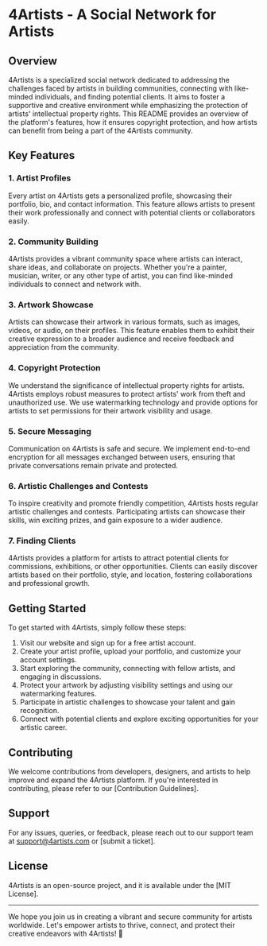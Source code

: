 # 4Artists - A Social Network for Artists

## Overview

4Artists is a specialized social network dedicated to addressing the challenges faced by artists in building communities, connecting with like-minded individuals, and finding potential clients. It aims to foster a supportive and creative environment while emphasizing the protection of artists' intellectual property rights. This README provides an overview of the platform's features, how it ensures copyright protection, and how artists can benefit from being a part of the 4Artists community.

## Key Features

### 1. Artist Profiles

Every artist on 4Artists gets a personalized profile, showcasing their portfolio, bio, and contact information. This feature allows artists to present their work professionally and connect with potential clients or collaborators easily.

### 2. Community Building

4Artists provides a vibrant community space where artists can interact, share ideas, and collaborate on projects. Whether you're a painter, musician, writer, or any other type of artist, you can find like-minded individuals to connect and network with.

### 3. Artwork Showcase

Artists can showcase their artwork in various formats, such as images, videos, or audio, on their profiles. This feature enables them to exhibit their creative expression to a broader audience and receive feedback and appreciation from the community.

### 4. Copyright Protection

We understand the significance of intellectual property rights for artists. 4Artists employs robust measures to protect artists' work from theft and unauthorized use. We use watermarking technology and provide options for artists to set permissions for their artwork visibility and usage.

### 5. Secure Messaging

Communication on 4Artists is safe and secure. We implement end-to-end encryption for all messages exchanged between users, ensuring that private conversations remain private and protected.

### 6. Artistic Challenges and Contests

To inspire creativity and promote friendly competition, 4Artists hosts regular artistic challenges and contests. Participating artists can showcase their skills, win exciting prizes, and gain exposure to a wider audience.

### 7. Finding Clients

4Artists provides a platform for artists to attract potential clients for commissions, exhibitions, or other opportunities. Clients can easily discover artists based on their portfolio, style, and location, fostering collaborations and professional growth.

## Getting Started

To get started with 4Artists, simply follow these steps:

1. Visit our website and sign up for a free artist account.
2. Create your artist profile, upload your portfolio, and customize your account settings.
3. Start exploring the community, connecting with fellow artists, and engaging in discussions.
4. Protect your artwork by adjusting visibility settings and using our watermarking features.
5. Participate in artistic challenges to showcase your talent and gain recognition.
6. Connect with potential clients and explore exciting opportunities for your artistic career.

## Contributing

We welcome contributions from developers, designers, and artists to help improve and expand the 4Artists platform. If you're interested in contributing, please refer to our [Contribution Guidelines].

## Support

For any issues, queries, or feedback, please reach out to our support team at support@4artists.com or [submit a ticket].

## License

4Artists is an open-source project, and it is available under the [MIT License].

---

We hope you join us in creating a vibrant and secure community for artists worldwide. Let's empower artists to thrive, connect, and protect their creative endeavors with 4Artists! 🎨
